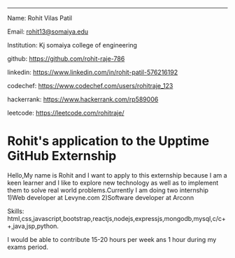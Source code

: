 ---
Name: Rohit Vilas Patil

Email: rohit13@somaiya.edu

Institution: Kj somaiya college of engineering

github: https://github.com/rohit-raje-786

linkedin: https://www.linkedin.com/in/rohit-patil-576216192

codechef: https://www.codechef.com/users/rohitraje_123

hackerrank: https://www.hackerrank.com/rp589006

leetcode: https://leetcode.com/rohitraje/

# Rohit's application to the Upptime GitHub Externship

Hello,My name is Rohit and I want to apply to this externship because I am a keen learner and I like to explore new technology as well as to implement them to solve real world problems.Currently I am doing two internship 
1)Web developer at Levyne.com
2)Software developer at Arconn

Skills: html,css,javascript,bootstrap,reactjs,nodejs,expressjs,mongodb,mysql,c/c++,java,jsp,python.

I would be able to contribute 15-20 hours per week ans 1 hour during my exams period.

